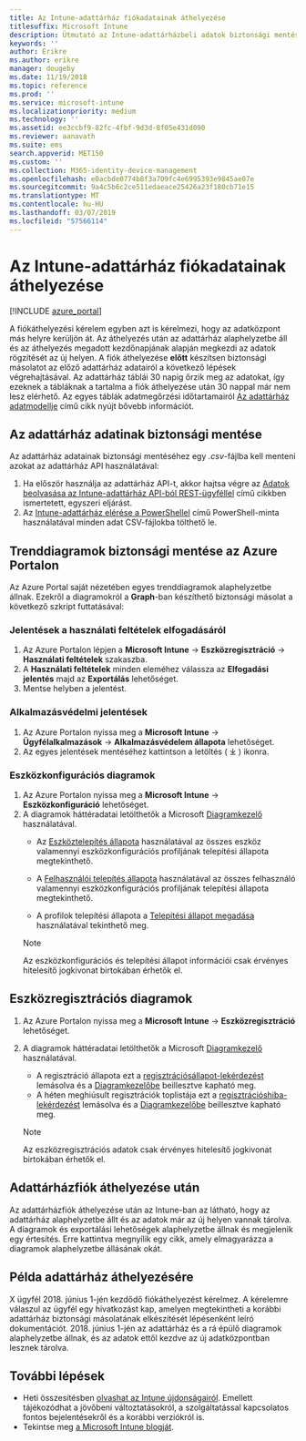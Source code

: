 ```yaml
---
title: Az Intune-adattárház fiókadatainak áthelyezése
titlesuffix: Microsoft Intune
description: Útmutató az Intune-adattárházbeli adatok biztonsági mentéséhez a fiók áthelyezése esetén.
keywords: ''
author: Erikre
ms.author: erikre
manager: dougeby
ms.date: 11/19/2018
ms.topic: reference
ms.prod: ''
ms.service: microsoft-intune
ms.localizationpriority: medium
ms.technology: ''
ms.assetid: ee3ccbf9-82fc-4fbf-9d3d-8f05e431d090
ms.reviewer: aanavath
ms.suite: ems
search.appverid: MET150
ms.custom: ''
ms.collection: M365-identity-device-management
ms.openlocfilehash: e0acbde0774b8f3a709fc4e6995393e9845ae07e
ms.sourcegitcommit: 9a4c5b6c2ce511edaeace25426a23f180cb71e15
ms.translationtype: MT
ms.contentlocale: hu-HU
ms.lasthandoff: 03/07/2019
ms.locfileid: "57566114"
---
```

# <a name="move-your-intune-data-warehouse-account-data"></a>Az Intune-adattárház fiókadatainak áthelyezése 

[!INCLUDE [azure_portal](./includes/azure_portal.md)]

A fiókáthelyezési kérelem egyben azt is kérelmezi, hogy az adatközpont más helyre kerüljön át. Az áthelyezés után az adattárház alaphelyzetbe áll és az áthelyezés megadott kezdőnapjának alapján megkezdi az adatok rögzítését az új helyen. A fiók áthelyezése **előtt** készítsen biztonsági másolatot az előző adattárház adatairól a következő lépések végrehajtásával. Az adattárház táblái 30 napig őrzik meg az adatokat, így ezeknek a tábláknak a tartalma a fiók áthelyezése után 30 nappal már nem lesz elérhető. Az egyes táblák adatmegőrzési időtartamairól [Az adattárház adatmodellje](reports-ref-data-model.md) című cikk nyújt bővebb információt. 

## <a name="back-up-your-data-warehouse-data"></a>Az adattárház adatinak biztonsági mentése 

Az adattárház adatainak biztonsági mentéséhez egy *.csv*-fájlba kell menteni azokat az adattárház API használatával:  

1. Ha először használja az adattárház API-t, akkor hajtsa végre az [Adatok beolvasása az Intune-adattárház API-ból REST-ügyféllel](reports-proc-data-rest.md) című cikkben ismertetett, egyszeri eljárást.
2. Az [Intune-adattárház elérése a PowerShellel](https://github.com/Microsoft/Intune-Data-Warehouse/tree/master/Samples/PowerShell) című PowerShell-minta használatával minden adat CSV-fájlokba tölthető le. 

## <a name="back-up-your-trend-charts-from-the-azure-portal"></a>Trenddiagramok biztonsági mentése az Azure Portalon

Az Azure Portal saját nézetében egyes trenddiagramok alaphelyzetbe állnak. Ezekről a diagramokról a **Graph**-ban készíthető biztonsági másolat a következő szkript futtatásával:   

### <a name="terms--conditions-acceptance-reports"></a>Jelentések a használati feltételek elfogadásáról
1. Az Azure Portalon lépjen a **Microsoft Intune** -> **Eszközregisztráció** -> **Használati feltételek** szakaszba.
2. A **Használati feltételek** minden eleméhez válassza az **Elfogadási jelentés** majd az **Exportálás** lehetőséget.
3. Mentse helyben a jelentést.
 
### <a name="app-protection-reports"></a>Alkalmazásvédelmi jelentések  
1. Az Azure Portalon nyissa meg a **Microsoft Intune** -> **Ügyfélalkalmazások** -> **Alkalmazásvédelem állapota** lehetőséget.
2. Az egyes jelentések mentéséhez kattintson a letöltés ( ⤓ ) ikonra.

### <a name="device-configuration-charts"></a>Eszközkonfigurációs diagramok 
1. Az Azure Portalon nyissa meg a **Microsoft Intune** -> **Eszközkonfiguráció** lehetőséget.
2. A diagramok háttéradatai letölthetők a Microsoft [Diagramkezelő](https://developer.microsoft.com/graph/graph-explorer) használatával. 
    - Az [Eszköztelepítés állapota](https://graph.microsoft.com/beta/reports/deviceConfigurationDeviceActivity/content) használatával az összes eszköz valamennyi eszközkonfigurációs profiljának telepítési állapota megtekinthető.

    - A [Felhasználói telepítés állapota](https://graph.microsoft.com/beta/reports/deviceConfigurationUserActivity/content) használatával az összes felhasználó valamennyi eszközkonfigurációs profiljának telepítési állapota megtekinthető.

    - A profilok telepítési állapota a [Telepítési állapot megadása](https://graph.microsoft.com/beta/deviceManagement/deviceConfigurations?$select=id,displayName,lastModifiedDateTime,deviceStatusOverview&$expand=deviceStatusOverview) használatával tekinthető meg.
  
    > [!NOTE]
    > Az eszközkonfigurációs és telepítési állapot információi csak érvényes hitelesítő jogkivonat birtokában érhetők el.

## <a name="device-enrollment-charts"></a>Eszközregisztrációs diagramok
1. Az Azure Portalon nyissa meg a **Microsoft Intune** -> **Eszközregisztráció** lehetőséget.
2. A diagramok háttéradatai letölthetők a Microsoft [Diagramkezelő](https://developer.microsoft.com/graph/graph-explorer) használatával.
    - A regisztráció állapota ezt a [regisztrációsállapot-lekérdezést](https://graph.microsoft.com/beta/reports/managedDeviceEnrollmentFailureTrends()/content) lemásolva és a [Diagramkezelőbe](https://developer.microsoft.com/graph/graph-explorer) beillesztve kapható meg.
    - A héten meghiúsult regisztrációk toplistája ezt a [regisztrációshiba-lekérdezést](https://graph.microsoft.com/beta/reports/managedDeviceEnrollmentTopFailures(period=null)/content) lemásolva és a [Diagramkezelőbe](https://developer.microsoft.com/graph/graph-explorer) beillesztve kapható meg.

    > [!NOTE]
    > Az eszközregisztrációs adatok csak érvényes hitelesítő jogkivonat birtokában érhetők el. 

## <a name="after-a-data-warehouse-account-move"></a>Adattárházfiók áthelyezése után

Az adattárházfiók áthelyezése után az Intune-ban az látható, hogy az adattárház alaphelyzetbe állt és az adatok már az új helyen vannak tárolva. A diagramok és exportálási lehetőségek alaphelyzetbe állnak és megjelenik egy értesítés. Erre kattintva megnyílik egy cikk, amely elmagyarázza a diagramok alaphelyzetbe állásának okát.  

## <a name="data-warehouse-move-example"></a>Példa adattárház áthelyezésére 

X ügyfél 2018. június 1-jén kezdődő fiókáthelyezést kérelmez. A kérelemre válaszul az ügyfél egy hivatkozást kap, amelyen megtekintheti a korábbi adattárház biztonsági másolatának elkészítését lépésenként leíró dokumentációt. 2018. június 1-jén az adattárház és a rá épülő diagramok alaphelyzetbe állnak, és az adatok ettől kezdve az új adatközpontban lesznek tárolva. 

## <a name="next-steps"></a>További lépések

 - Heti összesítésben [olvashat az Intune újdonságairól](whats-new.md). Emellett tájékozódhat a jövőbeni változtatásokról, a szolgáltatással kapcsolatos fontos bejelentésekről és a korábbi verziókról is.
 - Tekintse meg [a Microsoft Intune blogját](https://go.microsoft.com/fwlink/?LinkID=273882).

